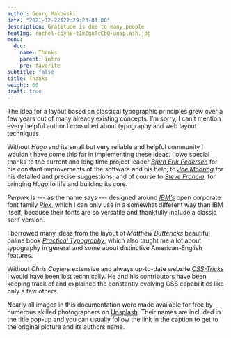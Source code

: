 ```yaml
---
author: Georg Makowski
date: "2021-12-22T22:29:23+01:00"
description: Gratitude is due to many people
featImg: rachel-coyne-tImZgkTcCbQ-unsplash.jpg
menu:
  doc:
    name: Thanks
    parent: intro
    pre: favorite
subtitle: false
title: Thanks
weight: 60
draft: true
---
```


The idea for a layout based on classical typographic principles grew over a few years out of many already existing concepts. I’m sorry, I can’t mention every helpful author I consulted about typography and web layout techniques.

Without _Hugo_ and its small but very reliable and helpful community I wouldn’t have come this far in implementing these ideas. I owe special thanks to the current and long time project leader [_Bjørn Erik Pedersen_][bep] for his constant improvements of the software and his help; to [_Joe Mooring_][jm] for his detailed and precise suggestions; and of course to [_Steve Francia_][sf], for bringing _Hugo_ to life and building its core.

_Perplex_ is --- as the name says --- designed around [_IBM’s_][ibm] open corporate font family [_Plex_][plex], which I can only use in a somewhat different way than IBM itself, because their fonts are so versatile and thankfully include a classic serif version.

I borrowed many ideas from the layout of _Matthew Buttericks_ beautiful online book [_Practical Typography_][pt], which also taught me a lot about typography in general and some about distinctive American-English features.

Without _Chris Coyiers_ extensive and always up-to-date website [_CSS-Tricks_][cc] I would have been lost technically. He and his contributors have been keeping track of and explained the constantly evolving CSS capabilities like only a few others.

Nearly all images in this documentation were made available for free by numerous skilled photographers on [Unsplash](https://unsplash.com/). Their names are included in the title pop-up and you can usually follow the link in the caption to get to the original picture and its authors name.

[bep]: https://discourse.gohugo.io/u/bep/summary
[jm]: https://discourse.gohugo.io/u/jmooring/summary
[sf]: https://spf13.com/
[pt]: https://practicaltypography.com/
[cc]: https://css-tricks.com
[go]: https://go.dev
[ibm]: https://ibm.com
[plex]: https://ibm.com/plex
